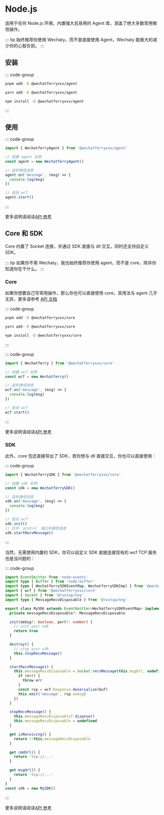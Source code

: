 # Node.js

适用于任何 Node.js 环境，内置强大且易用的 Agent 库，涵盖了绝大多数常用微信操作。

::: tip
始终推荐你使用 Wechaty，而不是直接使用 Agent，Wechaty 能极大的减少你的心智负担。
:::

## 安装

::: code-group
  ```bash [pnpm]
  pnpm add -D @wechatferryxxx/agent
  ```
  ```bash [yarn]
  yarn add -D @wechatferryxxx/agent
  ```
  ```bash [npm]
  npm install -D @wechatferryxxx/agent
  ```
:::

## 使用

::: code-group
```ts twoslash [index.ts]
import { WechatferryAgent } from '@wechatferryxxx/agent'

// 创建 agent 实例
const agent = new WechatferryAgent()

// 监听微信消息
agent.on('message', (msg) => {
  console.log(msg)
})

// 启动 wcf
agent.start()
```
:::

更多说明请阅读[API 参考](https://www.jsdocs.io/package/@wechatferryxxx/agent)

## Core 和 SDK

Core 内置了 Socket 连接，并通过 SDK 直接与 dll 交互，同时还支持自定义 SDK。

::: tip
如果你不用 Wechaty，我也始终推荐你使用 agent，而不是 core，除非你知道你在干什么。
:::

### Core

如果你想要自己写常用操作，那么你也可以直接使用 core，其用法与 agent 几乎无异，更多请参考 [API 文档](https://www.jsdocs.io/package/@wechatferryxxx/core)

::: code-group
  ```bash [pnpm]
  pnpm add -D @wechatferryxxx/core
  ```
  ```bash [yarn]
  yarn add -D @wechatferryxxx/core
  ```
  ```bash [npm]
  npm install -D @wechatferryxxx/core
  ```
:::

::: code-group
```ts twoslash [index.ts]
import { Wechatferry } from '@wechatferryxxx/core'

// 创建 wcf 实例
const wcf = new Wechatferry()

// 监听微信消息
wcf.on('message', (msg) => {
  console.log(msg)
})

// 启动 wcf
wcf.start()
```
:::

更多说明请阅读[API 参考](https://www.jsdocs.io/package/@wechatferryxxx/core)

### SDK

此外，core 包还直接导出了 SDK，若你想与 dll 直接交互，你也可以直接使用：

::: code-group
```ts twoslash [index.ts]
import { WechatferrySDK } from '@wechatferryxxx/core'

// 创建 sdk 实例
const sdk = new WechatferrySDK()

// 监听微信消息
sdk.on('message', (msg) => {
  console.log(msg)
})

// 启动 wcf
sdk.init()
// 打开 `prot+1` 端口并接受消息
sdk.startRecvMessage()
```
:::

当然，无需使用内置的 SDK，你可以自定义 SDK 直接连接现有的 wcf TCP 服务也是没问题的：

::: code-group
```ts twoslash [mysdk.ts]
import EventEmitter from 'node:events'
import type { Buffer } from 'node:buffer'
import type { WechatferrySDKEventMap, WechatferrySDKImpl } from '@wechatferryxxx/core'
import { wcf } from '@wechatferryxxx/core'
import { Socket } from '@rustup/nng'
import type { MessageRecvDisposable } from '@rustup/nng'

export class MySDK extends EventEmitter<WechatferrySDKEventMap> implements WechatferrySDKImpl {
  private messageRecvDisposable?: MessageRecvDisposable

  init(debug?: boolean, port?: number) {
    // init your sdk
    return true
  }

  destroy() {
    // stop your sdk
    this.stopRecvMessage()
  }

  startRecvMessage() {
    this.messageRecvDisposable = Socket.recvMessage(this.msgUrl, undefined, (err: unknown | undefined, buf: Buffer) => {
      if (err) {
        throw err
      }
      const rsp = wcf.Response.deserialize(buf)
      this.emit('message', rsp.wxmsg)
    })
  }

  stopRecvMessage() {
    this.messageRecvDisposable?.dispose()
    this.messageRecvDisposable = undefined
  }

  get isReceiving() {
    return !!this.messageRecvDisposable
  }

  get cmdUrl() {
    return 'tcp://...'
  }

  get msgUrl() {
    return 'tcp://...'
  }
}
const sdk = new MySDK()
```
:::

更多说明请阅读[API 参考](https://www.jsdocs.io/package/@wechatferryxxx/core)
